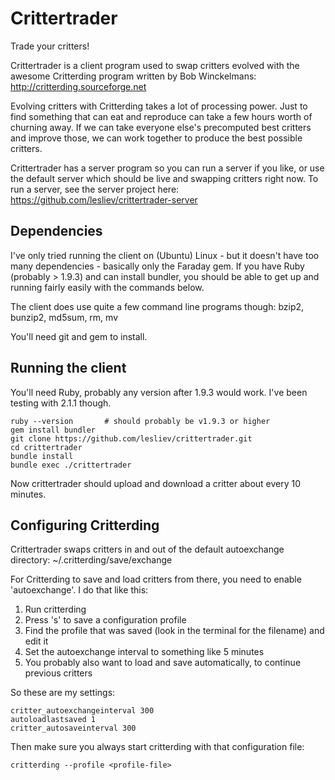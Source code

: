 Crittertrader
=============

Trade your critters!

Crittertrader is a client program used to swap critters evolved with the awesome Critterding
program written by Bob Winckelmans: http://critterding.sourceforge.net

Evolving critters with Critterding takes a lot of processing power. Just to find something that can
eat and reproduce can take a few hours worth of churning away. If we can take everyone else's 
precomputed best critters and improve those, we can work together to produce the best possible
critters.

Crittertrader has a server program so you can run a server if you like, or use the default server
which should be live and swapping critters right now. To run a server, see the server project
here: https://github.com/lesliev/crittertrader-server

Dependencies
------------
I've only tried running the client on (Ubuntu) Linux - but it doesn't have too many dependencies -
basically only the Faraday gem. If you have Ruby (probably > 1.9.3) and can install bundler, 
you should be able to get up and running fairly easily with the commands below.

The client does use quite a few command line programs though:
bzip2, bunzip2, md5sum, rm, mv

You'll need git and gem to install.


Running the client
------------------

You'll need Ruby, probably any version after 1.9.3 would work. I've been testing with 2.1.1 though.

```
ruby --version       # should probably be v1.9.3 or higher
gem install bundler
git clone https://github.com/lesliev/crittertrader.git
cd crittertrader
bundle install
bundle exec ./crittertrader
```

Now crittertrader should upload and download a critter about every 10 minutes.


Configuring Critterding
-----------------------

Crittertrader swaps critters in and out of the default autoexchange directory:
~/.critterding/save/exchange

For Critterding to save and load critters from there, you need to enable 'autoexchange'.
I do that like this:

1. Run critterding
2. Press 's' to save a configuration profile
3. Find the profile that was saved (look in the terminal for the filename) and edit it
4. Set the autoexchange interval to something like 5 minutes
5. You probably also want to load and save automatically, to continue previous critters

So these are my settings:

```
critter_autoexchangeinterval 300
autoloadlastsaved 1
critter_autosaveinterval 300
```

Then make sure you always start critterding with that configuration file:

```
critterding --profile <profile-file>
```


